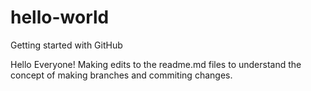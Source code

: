 # hello-world
Getting started with GitHub

Hello Everyone!
Making edits to the readme.md files to understand the concept of making branches and commiting changes.
